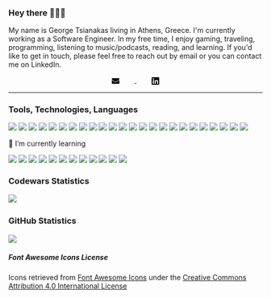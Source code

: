 ### Hey there 👋👋👋

My name is George Tsianakas living in Athens, Greece. I'm currently working as a Software Engineer.  In my free time, I enjoy gaming, traveling, programming, listening to music/podcasts, reading, and learning. If you'd like to get in touch, please feel free to reach out by email or you can contact me on LinkedIn.

<div align="center">
  <a href="mailto:georgetsianakas94@gmail.com">
    <img width="3%" align="center" display="block" style="padding-left: 30px; padding-right: 30px" src="https://raw.githubusercontent.com/georgetsianakas/georgetsianakas/master/assets/email.svg?sanitize=true">
  </a>
  <a href="https://www.linkedin.com/in/georgetsianakas/">
    <img width="3%" align="center" display="block" style="padding-left: 30px; padding-right: 30px" src="https://raw.githubusercontent.com/georgetsianakas/georgetsianakas/master/assets/linkedin.svg?sanitize=true">
  </a>
</div> 

___

### Tools, Technologies, Languages

![](https://img.shields.io/badge/Editor-IntelliJ-informational?style=flat&logo=intellij-idea)
![](https://img.shields.io/badge/Editor-WebStorm-informational?style=flat&logo=webstorm)
![](https://img.shields.io/badge/Editor-Visual_Studio_Code-informational?style=flat&logo=visual-studio-code)
![](https://img.shields.io/badge/Code-Java-informational?style=flat&logo=java)
![](https://img.shields.io/badge/Code-JavaScript-informational?style=flat&logo=javascript)
![](https://img.shields.io/badge/Shell-Bash-informational?style=flat&logo=gnu-bash)
![](https://img.shields.io/badge/Framework-Spring-informational?style=flat&logo=spring)
![](https://img.shields.io/badge/Database-MySQL-informational?style=flat&logo=mysql)
![](https://img.shields.io/badge/Database-Oracle-informational?style=flat&logo=oracle)
![](https://img.shields.io/badge/Database-MongoDB-informational?style=flat&logo=mongodb)
![](https://img.shields.io/badge/Tools-Postman-informational?style=flat&logo=postman)
![](https://img.shields.io/badge/Tools-Sonar-informational?style=flat&logo=sonarlint)
![](https://img.shields.io/badge/Server-Tomcat-informational?style=flat&logo=apache)
![](https://img.shields.io/badge/Build-Maven-informational?style=flat&logo=apache)
![](https://img.shields.io/badge/Build-npm-informational?style=flat&logo=npm)
![](https://img.shields.io/badge/Tools-Git-informational?style=flat&logo=git)
![](https://img.shields.io/badge/Tools-GitHub-informational?style=flat&logo=github)
![](https://img.shields.io/badge/Tools-GitKraken-informational?style=flat&logo=gitkraken)
![](https://img.shields.io/badge/Tools-CircleCI-informational?style=flat&logo=circleci)
![](https://img.shields.io/badge/Tools-GitLab_CI-informational?style=flat&logo=gitlab)
![](https://img.shields.io/badge/Tools-Firebase-informational?style=flat&logo=firebase)
![](https://img.shields.io/badge/Cloud-Azure-informational?style=flat&logo=microsoft-azure)
![](https://img.shields.io/badge/Tools-Jira-informational?style=flat&logo=jira)
![](https://img.shields.io/badge/OS-Windows-informational?style=flat&logo=windows)

🌱 I’m currently learning

![](https://img.shields.io/badge/Code-NodeJS-informational?style=flat&logo=node.js)
![](https://img.shields.io/badge/Code-TypeScript-informational?style=flat&logo=typescript)
![](https://img.shields.io/badge/Framework-Angular-informational?style=flat&logo=angular)
![](https://img.shields.io/badge/Framework-Ionic-informational?style=flat&logo=ionic)
![](https://img.shields.io/badge/Library-React-informational?style=flat&logo=react)
![](https://img.shields.io/badge/APIs-GraphQL-informational?style=flat&logo=graphql)
![](https://img.shields.io/badge/Messaging-RabbitMQ-informational?style=flat&logo=rabbitmq)
![](https://img.shields.io/badge/Messaging-Kafka-informational?style=flat&logo=apache-kafka)
![](https://img.shields.io/badge/Tools-Docker-informational?style=flat&logo=docker)
![](https://img.shields.io/badge/Tools-Kubernetes-informational?style=flat&logo=kubernetes)
![](https://img.shields.io/badge/Cloud-AWS-informational?style=flat&logo=amazon-aws)
![](https://img.shields.io/badge/OS-Linux-informational?style=flat&logo=linux)

### Codewars Statistics

![](https://www.codewars.com/users/GeorgeTsianakas/badges/large)

### GitHub Statistics

<a href="https://github.com/georgetsianakas/georgetsianakas">
  <img align="center" src="https://github-readme-stats.vercel.app/api/top-langs/?username=georgetsianakas&show_icons=true&hide=jupyter%20notebook" />
</a>
<!--
<a href="https://github.com/georgetsianakas/georgetsianakas">
  <img align="center" src="https://github-readme-stats.vercel.app/api?username=georgetsianakas&show_icons=true" alt="George's GitHub Stats" />
</a>
-->

##### Font Awesome Icons License

Icons retrieved from [Font Awesome Icons](https://fontawesome.com/icons?d=gallery&m=free) under the [Creative Commons Attribution 4.0 International License](https://creativecommons.org/licenses/by/4.0/legalcode)

<!--
**georgetsianakas/georgetsianakas** is a ✨ _special_ ✨ repository because its `README.md` (this file) appears on your GitHub profile.

Here are some ideas to get you started:

- 🔭 I’m currently working on ...
- 🌱 I’m currently learning ...
- 👯 I’m looking to collaborate on ...
- 🤔 I’m looking for help with ...
- 💬 Ask me about ...
- 📫 How to reach me: ...
- 😄 Pronouns: ...
- ⚡ Fun fact: ...
-->
